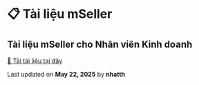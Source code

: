 # 📋 Tài liệu mSeller

## Tài liệu mSeller cho Nhân viên Kinh doanh

<a href="https://drive.google.com/drive/folders/1V1l14lxTxe61A_Z8VPuW7cJEyut6UvTb?usp=sharing" target="_blank">📄 Tải tài liệu tại đây</a>




<div class="last-updated">Last updated on <strong>May 22, 2025</strong> by <strong>nhatth</strong></div>
